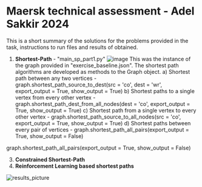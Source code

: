# Maersk technical assessment - Adel Sakkir 2024

This is a short summary of the solutions for the problems provided in the task, instructions to run files and results of obtained.

1. **Shortest-Path** - "main_sp_part1.py"
![image](https://github.com/adelsakkir/maersk_task_adel_sakkir/assets/63802234/4f2656e6-d38d-4b58-af17-49229e998a88)
This was the instance of the graph provided in "exercise_baseline.json". The shortest path algorithms are developed as methods to the Graph object.
a) Shortest path between any two vertices - graph.shortest_path_source_to_dest(src = 'co', dest = 'wr', export_output = True, show_output = True)
b)	Shortest paths to a single vertex from every other vertex - graph.shortest_path_dest_from_all_nodes(dest = 'co', export_output = True, show_output = True)
c)	Shortest path from a single vertex to every other vertex - graph.shortest_path_source_to_all_nodes(src = 'co', export_output = True, show_output = True)
d)	Shortest paths between every pair of vertices - graph.shortest_path_all_pairs(export_output = True, show_output = False)

graph.shortest_path_all_pairs(export_output = True, show_output = False)

3. **Constrained Shortest-Path**
4. **Reinforcement Learning based shortest paths**

   
![results_picture](https://github.com/adelsakkir/maersk_task_adel_sakkir/assets/63802234/c4e615d1-5b2d-4c63-8e24-cdc607b0603f)

